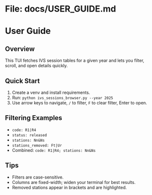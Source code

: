 # File: docs/USER_GUIDE.md
# User Guide

## Overview
This TUI fetches IVS session tables for a given year and lets you filter, scroll, and open details quickly.

## Quick Start
1. Create a venv and install requirements.
2. Run: `python ivs_sessions_browser.py --year 2025`
3. Use arrow keys to navigate, `/` to filter, `F` to clear filter, Enter to open.

## Filtering Examples
- `code: R1|R4`
- `status: released`
- `stations: Nn&Ns`
- `stations_removed: Ft|Ur`
- Combined: `code: R1|R4; stations: Nn&Ns`

## Tips
- Filters are case-sensitive.
- Columns are fixed-width; widen your terminal for best results.
- Removed stations appear in brackets and are highlighted.
